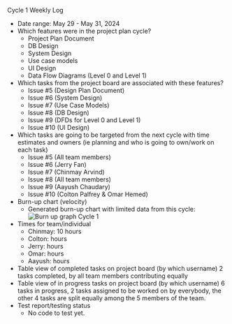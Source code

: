 Cycle 1 Weekly Log
- Date range: May 29 - May 31, 2024 
- Which features were in the project plan cycle?
  - Project Plan Document
  - DB Design
  - System Design
  - Use case models
  - UI Design
  - Data Flow Diagrams (Level 0 and Level 1)
- Which tasks from the project board are associated with these features?
  - Issue #5 (Design Plan Document)
  - Issue #6 (System Design)
  - Issue #7 (Use Case Models)
  - Issue #8 (DB Design)
  - Issue #9 (DFDs for Level 0 and Level 1)
  - Issue #10 (UI Design)
- Which tasks are going to be targeted from the next cycle with time estimates and owners (ie planning and who is going to own/work on each task)
  - Issue #5 (All team members)
  - Issue #6 (Jerry Fan)
  - Issue #7 (Chinmay Arvind)
  - Issue #8 (All team members)
  - Issue #9 (Aayush Chaudary)
  - Issue #10 (Colton Palfrey & Omar Hemed)
- Burn-up chart (velocity)
  - Generated burn-up chart with limited data from this cycle: ![Burn up graph Cycle 1](https://raw.githubusercontent.com/UBCO-COSC499-Summer-2024/team-8-capstone-team-8/main/docs/weekly%20logs/Burn%20up%20cycle%201.png)
- Times for team/individual
  - Chinmay: 10 hours
  - Colton:  hours
  - Jerry:  hours
  - Omar:  hours
  - Aayush:  hours
- Table view of completed tasks on project board (by which username)
  2 tasks completed, by all team members contributing equally
- Table view of in progress tasks on project board (by which username)
  6 tasks in progress, 2 tasks assigned to be worked on by everybody, the other 4 tasks are split equally among the 5 members of the team.
- Test report/testing status
  - No code to test yet.
